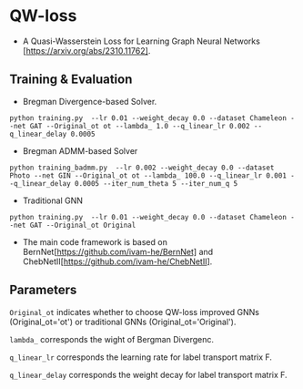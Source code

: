 # QW-loss
* A Quasi-Wasserstein Loss for Learning Graph Neural Networks [https://arxiv.org/abs/2310.11762]. 

## Training & Evaluation


* Bregman Divergence-based Solver.

```
python training.py  --lr 0.01 --weight_decay 0.0 --dataset Chameleon --net GAT --Original_ot ot --lambda_ 1.0 --q_linear_lr 0.002 --q_linear_delay 0.0005 
```


* Bregman ADMM-based Solver

```
python training_badmm.py  --lr 0.002 --weight_decay 0.0 --dataset Photo --net GIN --Original_ot ot --lambda_ 100.0 --q_linear_lr 0.001 --q_linear_delay 0.0005 --iter_num_theta 5 --iter_num_q 5
```

* Traditional GNN

```
python training.py  --lr 0.01 --weight_decay 0.0 --dataset Chameleon --net GAT --Original_ot Original
```

* The main code framework is based on BernNet[https://github.com/ivam-he/BernNet] and ChebNetII[https://github.com/ivam-he/ChebNetII]. 

## Parameters


```Original_ot``` indicates whether to choose QW-loss improved GNNs (Original_ot='ot') or traditional GNNs (Original_ot='Original').

```lambda_``` corresponds the wight of Bergman Divergenc.

```q_linear_lr``` corresponds the learning rate for label transport matrix F. 

```q_linear_delay``` corresponds the  weight decay for label transport matrix F. 





